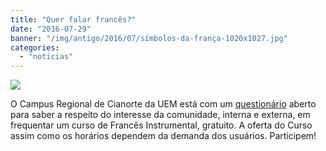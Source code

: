 ```yaml
---
title: "Quer falar francês?"
date: "2016-07-29"
banner: "/img/antigo/2016/07/símbolos-da-frança-1020x1027.jpg"
categories: 
  - "noticias"
---
```


![](/img/antigo/2016/07/símbolos-da-frança-1020x1027.jpg)

O Campus Regional de Cianorte da UEM está com um [questionário](https://docs.google.com/forms/d/e/1FAIpQLSeQ_ml7FB8pQpGUGkjtoCGBh__oWgsLP1KkSyZxhwASROLxHQ/viewform?c=0&w=1 "questionário") aberto para saber a respeito do interesse da comunidade, interna e externa, em frequentar um curso de Francês Instrumental, gratuito. A oferta do Curso assim como os horários dependem da demanda dos usuários. Participem!

